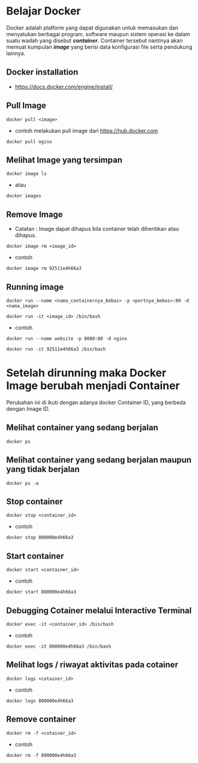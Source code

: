 # Belajar Docker
Docker adalah platform yang dapat digunakan untuk memasukan dan menyatukan berbagai program, 
software maupun sistem operasi ke dalam suatu wadah yang disebut ***container***. 
Container tersebut nantinya akan memuat kumpulan ***image*** yang berisi data konfigurasi 
file serta pendukung lainnya.

## Docker installation

- https://docs.docker.com/engine/install/


## Pull Image
```
docker pull <image>
```
- contoh melakukan pull image dari https://hub.docker.com
```
docker pull nginx
```

## Melihat Image yang tersimpan
```
docker image ls
```
- atau
```
docker images
```

## Remove Image
- Catatan : Image dapat dihapus bila container telah dihentikan atau dihapus.
```
docker image rm <image_id>
```
- contoh
```
docker image rm 92511e4h66a3
```

## Running image
```
docker run --name <nama_containernya_bebas> -p <portnya_bebas>:80 -d <nama_image>
```
```
docker run -it <image_id> /bin/bash
```
- contoh
```
docker run --name website -p 8080:80 -d nginx
```
```
docker run -it 92511e4h66a3 /bin/bash
```

# Setelah dirunning maka Docker Image berubah menjadi Container
Perubahan ini di ikuti dengan adanya docker Container ID, yang berbeda dengan Image ID.

## Melihat container yang sedang berjalan
```
docker ps
```

## Melihat container yang sedang berjalan maupun yang tidak berjalan
```
docker ps -a
```

## Stop container
```
docker stop <container_id>
```
- contoh
```
docker stop 800000e4h66a3
```

## Start container
```
docker start <container_id>
```
- contoh
```
docker start 800000e4h66a3
```

## Debugging Cotainer melalui Interactive Terminal
```
docker exec -it <container_id> /bin/bash
```
- contoh
```
docker exec -it 800000e4h66a3 /bin/bash
```

## Melihat logs / riwayat aktivitas pada cotainer
```
docker logs <cotainer_id>
```
- contoh
```
docker logs 800000e4h66a3
```

## Remove container
```
docker rm -f <cotainer_id>
```
- contoh
```
docker rm -f 800000e4h66a3
```
